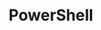 ---
layout: tag-list
title: PowerShell
menu: false
description: >
   Posts related to PowerShell.
---